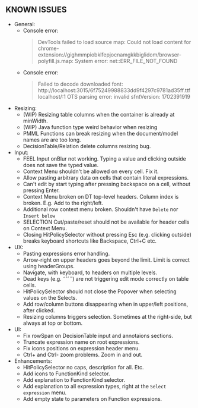 ## KNOWN ISSUES


- General:
  - Console error: 
      > DevTools failed to load source map: Could not load content for chrome-extension://gighmmpiobklfepjocnamgkkbiglidom/browser-polyfill.js.map: System error: net::ERR_FILE_NOT_FOUND
  - Console error: 
      > Failed to decode downloaded font: http://localhost:3015/6f75249988833dd9f4297c9781ad35ff.ttf
        localhost/:1 OTS parsing error: invalid sfntVersion: 1702391919
- Resizing:
    - (WIP) Resizing table columns when the container is already at minWidth.
    - (WIP) Java function type weird behavior when resizing
    - PMML Functions can break resizing when the document/model names are are too long.
    - DecisionTable/Relation delete columns resizing bug.
- Input:
    - FEEL Input onBlur not working. Typing a value and clicking outside does not save the typed value.
    - Context Menu shouldn't be allowed on every cell. Fix it.
    - Allow pasting arbitrary data on cells that contain literal expressions.
    - Can't edit by start typing after pressing backspace on a cell, without pressing Enter.    
    - Context Menu broken on DT top-level headers. Column index is broken. E.g. Add to the right/left.
    - Additional row context menu broken. Shouldn't have `Delete` nor `Insert below`
    - SELECTION Cut/paste/reset should not be available for header cells on Context Menu.
    - Closing HitPolicySelector without pressing Esc (e.g. clicking outside) breaks keyboard shortcuts like Backspace, Ctrl+C etc.
- UX:
    - Pasting expressions error handling.
    - Arrow-right on upper headers goes beyond the limit. Limit is correct using headerGroups.
    - Navigate, with keyboard, to headers on multiple levels.
    - Dead keys (e.g. ˜ˆ´¨) are not triggering edit mode correctly on table cells.
    - HitPolicySelector should not close the Popover when selecting values on the Selects.
    - Add row/column buttons disappearing when in upper/left positions, after clicked.
    - Resizing columns triggers selection. Sometimes at the right-side, but always at top or bottom.
- UI:
    - Fix rowSpan on DecisionTable input and annotaions sections.
    - Truncate expression name on root expressions.
    - Fix icons positions on expression header menu.
    - Ctrl+ and Ctrl- zoom problems. Zoom in and out.
- Enhancements:
    - HitPolicySelector no caps, description for all. Etc.
    - Add icons to FunctionKind selector.
    - Add explanation to FunctionKind selector.
    - Add explanation to all expression types, right at the `Select expression` menu.
    - Add empty state to parameters on Function expressions.
